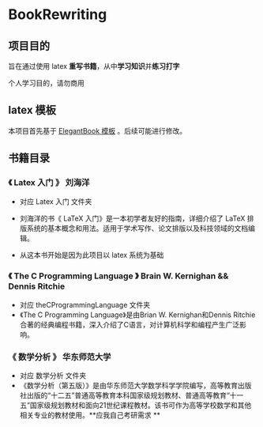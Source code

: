 # BookRewriting

## 项目目的

旨在通过使用 latex **重写书籍**，从中**学习知识**并**练习打字**

个人学习目的，请勿商用

## latex 模板 

本项目首先基于 [ ElegantBook 模板]( https://github.com/ElegantLaTeX/ElegantBook ) 。后续可能进行修改。

## 书籍目录

### 《 Latex 入门 》 刘海洋

* 对应  Latex 入门  文件夹

* 刘海洋的书《 LaTeX 入门》是一本初学者友好的指南，详细介绍了 LaTeX 排版系统的基本概念和用法。适用于学术写作、论文排版以及科技领域的文档编辑。 
* 从这本书开始是因为此项目以 latex 系统为基础

### 《  The C Programming Language 》 Brain W. Kernighan && Dennis Ritchie

* 对应  theCProgrammingLanguage 文件夹
* 《The C Programming Language》是由Brian W. Kernighan和Dennis Ritchie合著的经典编程书籍，深入介绍了C语言，对计算机科学和编程产生广泛影响。

### 《  数学分析 》 华东师范大学

* 对应  数学分析 文件夹
* 《数学分析（第五版）》是由华东师范大学数学科学学院编写，高等教育出版社出版的“十二五”普通高等教育本科国家级规划教材、普通高等教育“十一五”国家级规划教材和面向21世纪课程教材。该书可作为高等学校数学和其他相关专业的教材使用。**应我自己考研需求 **
